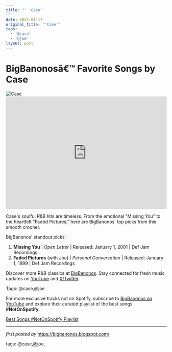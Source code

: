 ```yaml
---
title: "' 'Case'
'"
date: 2025-01-17
original_title: "'Case'"
tags:
  - '@case'
  - '@joe'
layout: post
---
```

<!-- Title of the Post -->
<h1 >BigBanonosâ€™ Favorite Songs by Case</h1> <!-- Featured Image -->
<div > <img src="https://i.scdn.co/image/ab67616d0000b2731918d1d4b6d359fcf24696f7" alt="Case">
</div> <!-- Spotify Embed -->
<div > <iframe src="https://open.spotify.com/embed/playlist/3u5tOOgYUUabm1b7wPO0YL?utm_source=generator" width="100%" height="352" frameBorder="0" allowfullscreen="" allow="autoplay; clipboard-write; encrypted-media; fullscreen; picture-in-picture" loading="lazy"></iframe>
</div> <!-- Introductory Text -->
<p >Case's soulful R&B hits are timeless. From the emotional "Missing You" to the heartfelt "Faded Pictures," here are BigBanonos' top picks from this smooth crooner.</p> <!-- Song Highlights -->
<div > <p>BigBanonos' standout picks:</p> <ol> <li><strong>Missing You</strong> | <em>Open Letter</em> | Released: January 1, 2001 | Def Jam Recordings</li> <li><strong>Faded Pictures</strong> (with Joe) | <em>Personal Conversation</em> | Released: January 1, 1999 | Def Jam Recordings</li> </ol>
</div> <!-- Footer Links -->
<div > <p>Discover more R&B classics at <a href="https://bigbanonos.blogspot.com/" target="_blank">BigBanonos</a>. Stay connected for fresh music updates on <a href="https://www.youtube.com/@BigBanonos" target="_blank">YouTube</a> and <a href="https://x.com/bigbanonos" target="_blank">X/Twitter</a>.</p>
</div> <!-- Tags -->
<p >Tags: @case,@joe</p>


<!--Subscribe and Playlist Links-->
<div>
    <p>For more exclusive tracks not on Spotify, subscribe to <a href="https://www.youtube.com/@BigBanonos" target="_blank">BigBanonos on YouTube</a> and explore their curated playlist of the best songs <strong>#NotOnSpotify</strong>.</p>
    <p><a href="https://www.youtube.com/playlist?list=PLtuNtuTatqI0kFahUCbtbfenC_ET5O_tr" target="_blank">Best Songs #NotOnSpotify Playlist<br /></a></p></div>

<hr />

<p><em>first posted by</em> <a href="https://bigbanonos.blogspot.com/" rel="noopener" target="_new">https://bigbanonos.blogspot.com/</a></p>

<p>tags: @case,@joe,</p>
